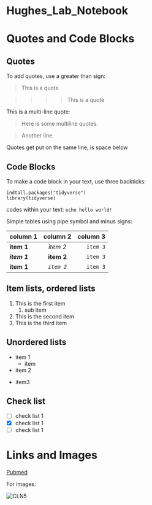 # Hughes_Lab_Notebook

# Quotes and Code Blocks

## Quotes

To add quotes, use a greater than sign:

> This is a quote

>>>> This is a quote

This is a multi-line quote:

> Here is some multiline quotes.

> Another line

Quotes get put on the same line, is space below

## Code Blocks

To make a code block in your text, use three backticks:

```
indtall.packages("tidyverse")
library(tidyverse)
```

codes within your text: `echo hello world!`

Simple tables using pipe symbol and minus signs:

| column 1 | column 2 | column 3 |
|:---------|:--------:|---------:|
| **item 1** | _item 2_ | `item 3` |
| ***item 1*** | __item 2__ | `item 3` |
| **item 1** | _`item 2`_ | `item 3` |

## Item lists, ordered lists

1. This is the first item
    1. sub item
1. This is the second item
1. This is the third item

## Unordered lists

* item 1
    - item
* item 2

- item3

## Check list

- [ ] check list 1
- [X] check list 1
- [ ] check list 1

# Links and Images

[Pubmed](https://www.ncbi.nlm.nih.gov/pubmed/)

For images:

![CLN5](https://www.abcam.com/ps/products/170/ab170899/Images/ab170899-170851-ab170899IF.jpg)


